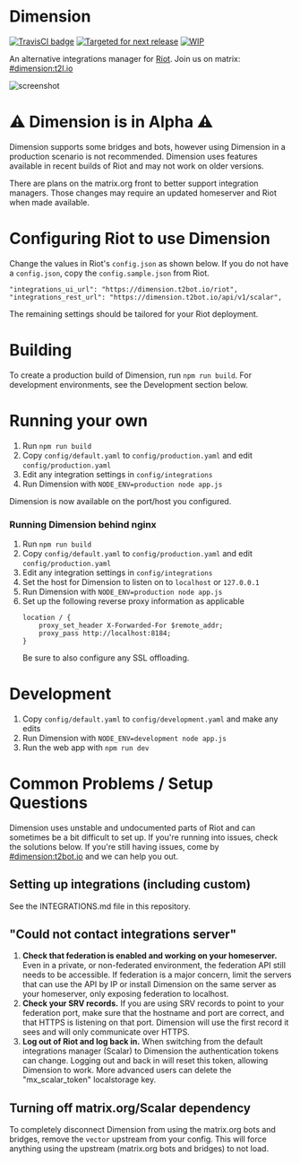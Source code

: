 # Dimension
 
[![TravisCI badge](https://travis-ci.org/turt2live/matrix-dimension.svg?branch=master)](https://travis-ci.org/turt2live/matrix-dimension)
[![Targeted for next release](https://badge.waffle.io/turt2live/matrix-dimension.png?label=sorted&title=Targeted+for+next+release)](https://waffle.io/turt2live/waffle-matrix?utm_source=badge) 
[![WIP](https://badge.waffle.io/turt2live/matrix-dimension.png?label=wip&title=WIP)](https://waffle.io/turt2live/waffle-matrix?utm_source=badge)

An alternative integrations manager for [Riot](https://riot.im). Join us on matrix: [#dimension:t2l.io](https://matrix.to/#/#dimension:t2l.io)

![screenshot](https://t2bot.io/_matrix/media/v1/download/t2l.io/kWDyaWXqdsjOJgGYAMMRgGiE)

# ⚠️ Dimension is in Alpha ⚠️

Dimension supports some bridges and bots, however using Dimension in a production scenario is not recommended. Dimension uses features available in recent builds of Riot and may not work on older versions.

There are plans on the matrix.org front to better support integration managers. Those changes may require an updated homeserver and Riot when made available.

# Configuring Riot to use Dimension

Change the values in Riot's `config.json` as shown below. If you do not have a `config.json`, copy the `config.sample.json` from Riot.

```
"integrations_ui_url": "https://dimension.t2bot.io/riot",
"integrations_rest_url": "https://dimension.t2bot.io/api/v1/scalar",
``` 

The remaining settings should be tailored for your Riot deployment.

# Building

To create a production build of Dimension, run `npm run build`. For development environments, see the Development section below.

# Running your own

1. Run `npm run build`
2. Copy `config/default.yaml` to `config/production.yaml` and edit `config/production.yaml`
3. Edit any integration settings in `config/integrations`
4. Run Dimension with `NODE_ENV=production node app.js`

Dimension is now available on the port/host you configured.

### Running Dimension behind nginx

1. Run `npm run build`
2. Copy `config/default.yaml` to `config/production.yaml` and edit `config/production.yaml`
3. Edit any integration settings in `config/integrations`
4. Set the host for Dimension to listen on to `localhost` or `127.0.0.1`
5. Run Dimension with `NODE_ENV=production node app.js`
6. Set up the following reverse proxy information as applicable
    ```
    location / {
        proxy_set_header X-Forwarded-For $remote_addr;
        proxy_pass http://localhost:8184;
    }
    ```
   Be sure to also configure any SSL offloading.

# Development

1. Copy `config/default.yaml` to `config/development.yaml` and make any edits
2. Run Dimension with `NODE_ENV=development node app.js`
3. Run the web app with `npm run dev`

# Common Problems / Setup Questions

Dimension uses unstable and undocumented parts of Riot and can sometimes be a bit difficult to set up. If you're running into issues, check the solutions below. If you're still having issues, come by [#dimension:t2bot.io](https://matrix.to/#/#dimension:t2bot.io) and we can help you out.

## Setting up integrations (including custom)

See the INTEGRATIONS.md file in this repository.

## "Could not contact integrations server"

1. **Check that federation is enabled and working on your homeserver.** Even in a private, or non-federated environment, the federation API still needs to be accessible. If federation is a major concern, limit the servers that can use the API by IP or install Dimension on the same server as your homeserver, only exposing federation to localhost.
2. **Check your SRV records.** If you are using SRV records to point to your federation port, make sure that the hostname and port are correct, and that HTTPS is listening on that port. Dimension will use the first record it sees and will only communicate over HTTPS.
3. **Log out of Riot and log back in.** When switching from the default integrations manager (Scalar) to Dimension the authentication tokens can change. Logging out and back in will reset this token, allowing Dimension to work. More advanced users can delete the "mx_scalar_token" localstorage key.

## Turning off matrix.org/Scalar dependency

To completely disconnect Dimension from using the matrix.org bots and bridges, remove the `vector` upstream from your config. This will force anything using the upstream (matrix.org bots and bridges) to not load.